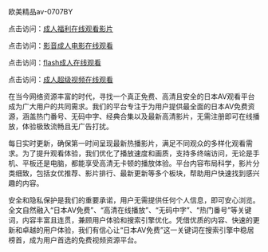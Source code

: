欧美精品aⅴ-0707BY

点击访问：<a href="https://gfd-5xg.pages.dev/">成人福利在线观看影片</a>

点击访问：<a href="https://fdhf-454.pages.dev/">影音成人电影在线观看</a>

点击访问：<a href="https://bered.pages.dev/">flash成人在线观看</a>

点击访问：<a href="https://rtj-3zo.pages.dev/">成人超级视频在线观看</a>



在当今网络资源丰富的时代，寻找一个真正免费、高清且安全的日本AV观看平台成为广大用户的共同需求。我们的平台专注于为用户提供最全面的日本AV免费资源，涵盖热门番号、无码中字、经典合集以及最新高清影片，无需注册即可在线播放，体验极致流畅且无广告打扰。

每日实时更新，确保第一时间呈现最新热播影片，满足不同观众的多样化观看需求。为了提升观看体验，我们优化了播放速度和画质，支持多终端访问，无论是手机、平板还是电脑，都能享受高清无卡顿的播放体验。平台内容布局科学，影片分类细致，包括女优推荐、影片排行、最新更新等多个板块，帮助用户快速找到感兴趣的内容。

安全和隐私保护是我们的重要承诺，用户无需提供任何个人信息，即可安心浏览。全文自然融入“日本AV免费”、“高清在线播放”、“无码中字”、“热门番号”等关键词，内容丰富且连贯，兼顾用户体验和搜索引擎优化。凭借优质的内容、快速的更新和卓越的用户体验，我们有信心让“日本AV免费”这一关键词在搜索引擎中稳居榜首，成为用户首选的免费视频资源平台。


<span style="display:none;">[Canonical link]( https://github.com/yup51153234/15245123 ）</span>
